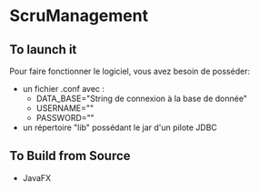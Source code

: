 # ScruManagement

## To launch it
Pour faire fonctionner le logiciel, vous avez besoin de posséder:
 - un fichier .conf avec :
   - DATA_BASE="String de connexion à la base de donnée"
   - USERNAME=""
   - PASSWORD=""
 - un répertoire "lib" possédant le jar d'un pilote JDBC
 
 ## To Build from Source
 
 - JavaFX
